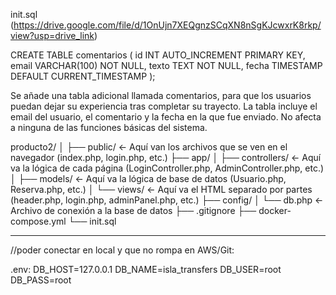 init.sql (https://drive.google.com/file/d/1OnUjn7XEQgnzSCqXN8nSgKJcwxrK8rkp/view?usp=drive_link)

CREATE TABLE comentarios (
  id INT AUTO_INCREMENT PRIMARY KEY,
  email VARCHAR(100) NOT NULL,
  texto TEXT NOT NULL,
  fecha TIMESTAMP DEFAULT CURRENT_TIMESTAMP
);

Se añade una tabla adicional llamada comentarios, para que los usuarios puedan dejar su experiencia tras completar su trayecto. La tabla incluye el email del usuario, el comentario y la fecha en la que fue enviado. No afecta a ninguna de las funciones básicas del sistema.


producto2/
│
├── public/            ← Aquí van los archivos que se ven en el navegador (index.php, login.php, etc.)
├── app/
│   ├── controllers/   ← Aquí va la lógica de cada página (LoginController.php, AdminController.php, etc.)
│   ├── models/        ← Aquí va la lógica de base de datos (Usuario.php, Reserva.php, etc.)
│   └── views/         ← Aquí va el HTML separado por partes (header.php, login.php, adminPanel.php, etc.)
├── config/
│   └── db.php         ← Archivo de conexión a la base de datos
├── .gitignore
├── docker-compose.yml
└── init.sql

___

//poder conectar en local y que no rompa en  AWS/Git:

.env:
DB_HOST=127.0.0.1
DB_NAME=isla_transfers
DB_USER=root
DB_PASS=root
